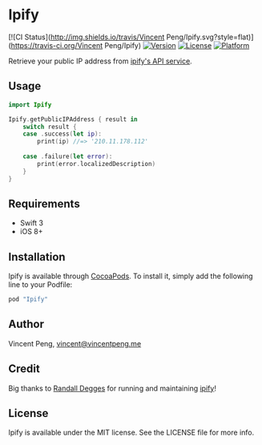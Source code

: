 # Ipify

[![CI Status](http://img.shields.io/travis/Vincent Peng/Ipify.svg?style=flat)](https://travis-ci.org/Vincent Peng/Ipify)
[![Version](https://img.shields.io/cocoapods/v/Ipify.svg?style=flat)](http://cocoapods.org/pods/Ipify)
[![License](https://img.shields.io/cocoapods/l/Ipify.svg?style=flat)](http://cocoapods.org/pods/Ipify)
[![Platform](https://img.shields.io/cocoapods/p/Ipify.svg?style=flat)](http://cocoapods.org/pods/Ipify)

Retrieve your public IP address from [ipify's API service](https://www.ipify.org/).

## Usage

```swift
import Ipify

Ipify.getPublicIPAddress { result in
	switch result {
	case .success(let ip):
		print(ip) //=> '210.11.178.112'
		
	case .failure(let error):
		print(error.localizedDescription)
	}
}
```

## Requirements
* Swift 3
* iOS 8+

## Installation

Ipify is available through [CocoaPods](http://cocoapods.org). To install
it, simply add the following line to your Podfile:

```ruby
pod "Ipify"
```

## Author

Vincent Peng, vincent@vincentpeng.me

## Credit

Big thanks to [Randall Degges](http://www.rdegges.com) for running and maintaining [ipify](https://www.ipify.org)!

## License

Ipify is available under the MIT license. See the LICENSE file for more info.


